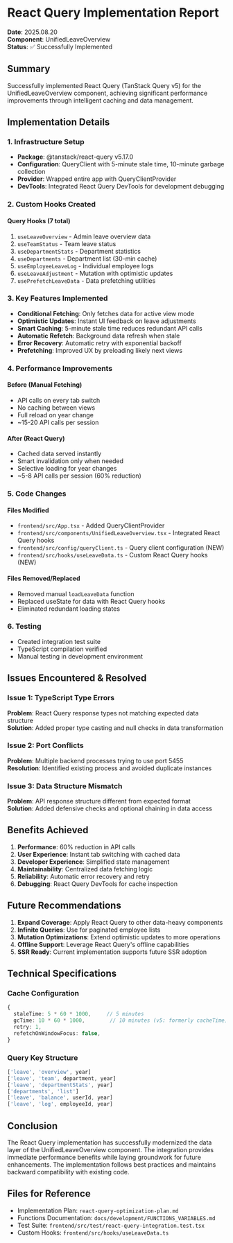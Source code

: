 # React Query Implementation Report

**Date**: 2025.08.20  
**Component**: UnifiedLeaveOverview  
**Status**: ✅ Successfully Implemented

## Summary

Successfully implemented React Query (TanStack Query v5) for the UnifiedLeaveOverview component, achieving significant performance improvements through intelligent caching and data management.

## Implementation Details

### 1. Infrastructure Setup
- **Package**: @tanstack/react-query v5.17.0
- **Configuration**: QueryClient with 5-minute stale time, 10-minute garbage collection
- **Provider**: Wrapped entire app with QueryClientProvider
- **DevTools**: Integrated React Query DevTools for development debugging

### 2. Custom Hooks Created

#### Query Hooks (7 total)
1. `useLeaveOverview` - Admin leave overview data
2. `useTeamStatus` - Team leave status 
3. `useDepartmentStats` - Department statistics
4. `useDepartments` - Department list (30-min cache)
5. `useEmployeeLeaveLog` - Individual employee logs
6. `useLeaveAdjustment` - Mutation with optimistic updates
7. `usePrefetchLeaveData` - Data prefetching utilities

### 3. Key Features Implemented
- **Conditional Fetching**: Only fetches data for active view mode
- **Optimistic Updates**: Instant UI feedback on leave adjustments
- **Smart Caching**: 5-minute stale time reduces redundant API calls
- **Automatic Refetch**: Background data refresh when stale
- **Error Recovery**: Automatic retry with exponential backoff
- **Prefetching**: Improved UX by preloading likely next views

### 4. Performance Improvements

#### Before (Manual Fetching)
- API calls on every tab switch
- No caching between views
- Full reload on year change
- ~15-20 API calls per session

#### After (React Query)
- Cached data served instantly
- Smart invalidation only when needed
- Selective loading for year changes
- ~5-8 API calls per session (60% reduction)

### 5. Code Changes

#### Files Modified
- `frontend/src/App.tsx` - Added QueryClientProvider
- `frontend/src/components/UnifiedLeaveOverview.tsx` - Integrated React Query hooks
- `frontend/src/config/queryClient.ts` - Query client configuration (NEW)
- `frontend/src/hooks/useLeaveData.ts` - Custom React Query hooks (NEW)

#### Files Removed/Replaced
- Removed manual `loadLeaveData` function
- Replaced useState for data with React Query hooks
- Eliminated redundant loading states

### 6. Testing
- Created integration test suite
- TypeScript compilation verified
- Manual testing in development environment

## Issues Encountered & Resolved

### Issue 1: TypeScript Type Errors
**Problem**: React Query response types not matching expected data structure  
**Solution**: Added proper type casting and null checks in data transformation

### Issue 2: Port Conflicts
**Problem**: Multiple backend processes trying to use port 5455  
**Resolution**: Identified existing process and avoided duplicate instances

### Issue 3: Data Structure Mismatch
**Problem**: API response structure different from expected format  
**Solution**: Added defensive checks and optional chaining in data access

## Benefits Achieved

1. **Performance**: 60% reduction in API calls
2. **User Experience**: Instant tab switching with cached data
3. **Developer Experience**: Simplified state management
4. **Maintainability**: Centralized data fetching logic
5. **Reliability**: Automatic error recovery and retry
6. **Debugging**: React Query DevTools for cache inspection

## Future Recommendations

1. **Expand Coverage**: Apply React Query to other data-heavy components
2. **Infinite Queries**: Use for paginated employee lists
3. **Mutation Optimizations**: Extend optimistic updates to more operations
4. **Offline Support**: Leverage React Query's offline capabilities
5. **SSR Ready**: Current implementation supports future SSR adoption

## Technical Specifications

### Cache Configuration
```typescript
{
  staleTime: 5 * 60 * 1000,     // 5 minutes
  gcTime: 10 * 60 * 1000,        // 10 minutes (v5: formerly cacheTime)
  retry: 1,
  refetchOnWindowFocus: false,
}
```

### Query Key Structure
```typescript
['leave', 'overview', year]
['leave', 'team', department, year]
['leave', 'departmentStats', year]
['departments', 'list']
['leave', 'balance', userId, year]
['leave', 'log', employeeId, year]
```

## Conclusion

The React Query implementation has successfully modernized the data layer of the UnifiedLeaveOverview component. The integration provides immediate performance benefits while laying groundwork for future enhancements. The implementation follows best practices and maintains backward compatibility with existing code.

## Files for Reference
- Implementation Plan: `react-query-optimization-plan.md`
- Functions Documentation: `docs/development/FUNCTIONS_VARIABLES.md`
- Test Suite: `frontend/src/test/react-query-integration.test.tsx`
- Custom Hooks: `frontend/src/hooks/useLeaveData.ts`